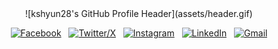 <div align="center">
  ![kshyun28's GitHub Profile Header](assets/header.gif)

  [![Facebook]()](https://twitter.com/Retrogemu_) &nbsp;
  [![Twitter/X](https://skillicons.dev/icons?i=twitter)](https://twitter.com/Retrogemu_) &nbsp;
  [![Instagram](https://skillicons.dev/icons?i=instagram)](https://twitter.com/Retrogemu_) &nbsp;
  [![LinkedIn](https://skillicons.dev/icons?i=linkedin)](https://www.linkedin.com/in/david-mendez-guardado/) &nbsp;
  [![Gmail](https://skillicons.dev/icons?i=gmail)](mailto:hack.master.m@gmail.com?subject=Hello%20David,%20From%20Github)
</div>

<!--
**DEMG-DEV/DEMG-DEV** is a ✨ _special_ ✨ repository because its `README.md` (this file) appears on your GitHub profile.

Here are some ideas to get you started:

- 🔭 I’m currently working on ...
- 🌱 I’m currently learning ...
- 👯 I’m looking to collaborate on ...
- 🤔 I’m looking for help with ...
- 💬 Ask me about ...
- 📫 How to reach me: ...
- 😄 Pronouns: ...
- ⚡ Fun fact: ...
-->
